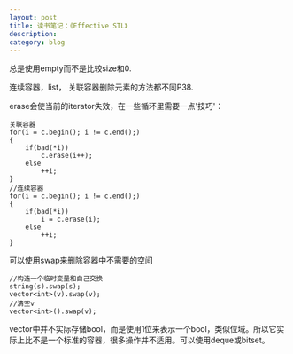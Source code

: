 ```yaml
---
layout: post
title: 读书笔记：《Effective STL》
description: 
category: blog
---
```


总是使用empty而不是比较size和0.

连续容器，list， 关联容器删除元素的方法都不同P38.

erase会使当前的iterator失效，在一些循环里需要一点'技巧'：

```
关联容器
for(i = c.begin(); i != c.end();)
{
	if(bad(*i))
		c.erase(i++);
	else
		++i;
}
//连续容器
for(i = c.begin(); i != c.end();)
{
	if(bad(*i))
		i = c.erase(i);
	else
		++i;
}
```

可以使用swap来删除容器中不需要的空间

```
//构造一个临时变量和自己交换
string(s).swap(s);
vector<int>(v).swap(v);
//清空v
vector<int>().swap(v);
```

vector<bool>中并不实际存储bool，而是使用1位来表示一个bool，类似位域。所以它实际上比不是一个标准的容器，很多操作并不适用。可以使用deque<bool>或bitset。